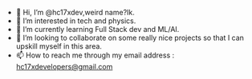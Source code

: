 - 👋 Hi, I’m @hc17xdev,weird name?Ik.
- 👀 I’m interested in tech and physics.
- 🌱 I’m currently learning Full Stack dev and ML/AI.
- 💞️ I’m looking to collaborate on some really nice projects so that I can upskill myself in this area.
- 📫 How to reach me through my email address : hc17xdevelopers@gmail.com

<!---
hc17xdevelopers/hc17xdevelopers is a ✨ special ✨ repository because its `README.md` (this file) appears on your GitHub profile.
You can click the Preview link to take a look at your changes.
--->
